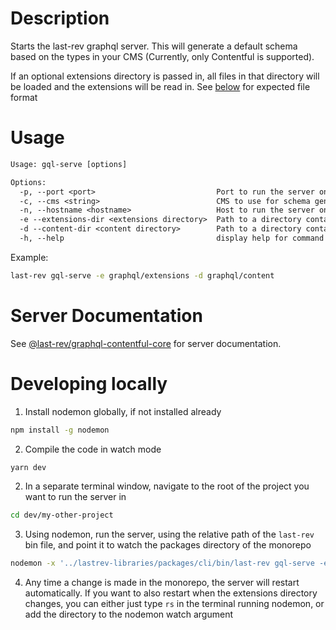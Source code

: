 # Description

Starts the last-rev graphql server. This will generate a default schema based on the types in your CMS (Currently, only Contentful is supported).

If an optional extensions directory is passed in, all files in that directory will be loaded and the extensions will be read in. See [below](#extension-file-format) for expected file format

# Usage

```txt
Usage: gql-serve [options]

Options:
  -p, --port <port>                           Port to run the server on (default: 5000)
  -c, --cms <string>                          CMS to use for schema generation (default: "Contentful")
  -n, --hostname <hostname>                   Host to run the server on
  -e --extensions-dir <extensions directory>  Path to a directory containing extensions
  -d --content-dir <content directory>        Path to a directory containing synced CMS data
  -h, --help                                  display help for command
```

Example:

```bash
last-rev gql-serve -e graphql/extensions -d graphql/content
```

# Server Documentation

See [@last-rev/graphql-contentful-core](../../../../graphql-contentful-core/README.md) for server documentation.

# Developing locally

1. Install nodemon globally, if not installed already

```bash
npm install -g nodemon
```

2. Compile the code in watch mode

```bash
yarn dev
```

2. In a separate terminal window, navigate to the root of the project you want to run the server in

```bash
cd dev/my-other-project
```

3. Using nodemon, run the server, using the relative path of the `last-rev` bin file, and point it to watch the packages directory of the monorepo

```bash
nodemon -x '../lastrev-libraries/packages/cli/bin/last-rev gql-serve -e graphql/extensions -d graphql/fs' -w ../lastrev-libraries/packages
```

4. Any time a change is made in the monorepo, the server will restart automatically. If you want to also restart when the extensions directory changes, you can either just type `rs` in the terminal running nodemon, or add the directory to the nodemon watch argument
